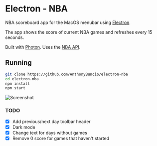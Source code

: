# Electron - NBA

NBA scoreboard app for the MacOS menubar using [Electron](https://electronjs.org/).

The app shows the score of current NBA games and refreshes every 15 seconds.

Built with [Photon](http://photonkit.com). Uses the [NBA API](http://data.nba.net/10s/prod/v1/today.json).

## Running

```sh
git clone https://github.com/AnthonyBuncio/electron-nba
cd electron-nba
npm install
npm start
```

![Screenshot](https://user-images.githubusercontent.com/19740119/52922234-61ba2700-32e5-11e9-8a2e-ac9ebc1bf78c.png)

### TODO
* [x] Add previous/next day toolbar header
* [x] Dark mode
* [x] Change text for days without games
* [x] Remove 0 score for games that haven't started